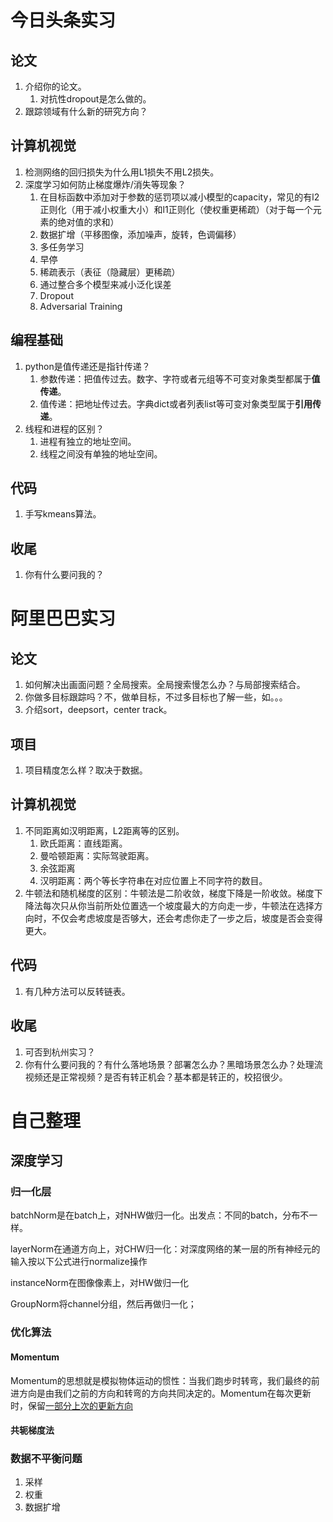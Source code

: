 # 今日头条实习

## 论文

1. 介绍你的论文。
   1. 对抗性dropout是怎么做的。
2. 跟踪领域有什么新的研究方向？

## 计算机视觉

1. 检测网络的回归损失为什么用L1损失不用L2损失。
2. 深度学习如何防止梯度爆炸/消失等现象？
   1. 在目标函数中添加对于参数的惩罚项以减小模型的capacity，常见的有l2正则化（用于减小权重大小）和l1正则化（使权重更稀疏）（对于每一个元素的绝对值的求和）
   2. 数据扩增（平移图像，添加噪声，旋转，色调偏移）
   3. 多任务学习
   4. 早停
   5. 稀疏表示（表征（隐藏层）更稀疏）
   6. 通过整合多个模型来减小泛化误差
   7. Dropout
   8. Adversarial Training

## 编程基础

1. python是值传递还是指针传递？
   1. 参数传递：把值传过去。数字、字符或者元组等不可变对象类型都属于**值传递**。
   2. 值传递：把地址传过去。字典dict或者列表list等可变对象类型属于**引用传递**。
2. 线程和进程的区别？
   1. 进程有独立的地址空间。
   2. 线程之间没有单独的地址空间。

## 代码

1. 手写kmeans算法。

## 收尾

1. 你有什么要问我的？

#  阿里巴巴实习

## 论文

1. 如何解决出画面问题？全局搜索。全局搜索慢怎么办？与局部搜索结合。
2. 你做多目标跟踪吗？不，做单目标，不过多目标也了解一些，如。。。
3. 介绍sort，deepsort，center track。

## 项目

1. 项目精度怎么样？取决于数据。

## 计算机视觉

1. 不同距离如汉明距离，L2距离等的区别。
   1. 欧氏距离：直线距离。
   2. 曼哈顿距离：实际驾驶距离。
   3. 余弦距离
   4. 汉明距离：两个等长字符串在对应位置上不同字符的数目。
2. 牛顿法和随机梯度的区别：牛顿法是二阶收敛，梯度下降是一阶收敛。梯度下降法每次只从你当前所处位置选一个坡度最大的方向走一步，牛顿法在选择方向时，不仅会考虑坡度是否够大，还会考虑你走了一步之后，坡度是否会变得更大。

## 代码

1. 有几种方法可以反转链表。

## 收尾

1. 可否到杭州实习？
2. 你有什么要问我的？有什么落地场景？部署怎么办？黑暗场景怎么办？处理流视频还是正常视频？是否有转正机会？基本都是转正的，校招很少。

# 自己整理

## 深度学习

### 归一化层

batchNorm是在batch上，对NHW做归一化。出发点：不同的batch，分布不一样。

layerNorm在通道方向上，对CHW归一化：对深度网络的某一层的所有神经元的输入按以下公式进行normalize操作

instanceNorm在图像像素上，对HW做归一化

GroupNorm将channel分组，然后再做归一化；

### 优化算法

#### Momentum

Momentum的思想就是模拟物体运动的惯性：当我们跑步时转弯，我们最终的前进方向是由我们之前的方向和转弯的方向共同决定的。Momentum在每次更新时，保留[一部分上次的更新方向](https://blog.csdn.net/qsczse943062710/article/details/76763739)

#### 共轭梯度法

### 数据不平衡问题

1. 采样
2. 权重
3. 数据扩增